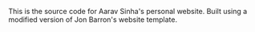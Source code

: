 This is the source code for Aarav Sinha's personal website. Built using a modified version of Jon Barron's website template.